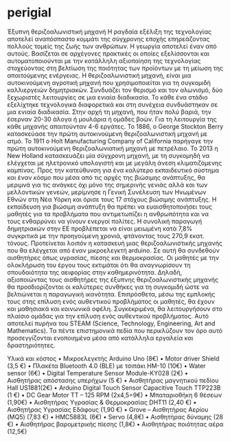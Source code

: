 # perigial
Έξυπνη θεριζοαλωνιστική μηχανή 
Η ραγδαία εξέλιξη της τεχνολογίας αποτελεί αναπόσπαστο κομμάτι της σύγχρονης εποχής επηρεάζοντας πολλούς τομείς της ζωής των ανθρώπων. Η γεωργία αποτελεί έναν από αυτούς. Βασίζεται σε αρχέγονες πρακτικές οι οποίες εξελίσσονται και αυτοματοποιούνται με την κατάλληλη αξιοποίηση της τεχνολογίας στοχεύοντας στη βελτίωση της ποιότητας των προϊόντων με τη μείωση της απαιτούμενης ενέργειας. 
Η θεριζοαλωνιστική μηχανή, είναι μια αυτοκινούμενη αγροτική μηχανή που χρησιμοποιείται για τη συγκομιδή καλλιεργειών δημητριακών. Συνδυάζει τον θερισμό και τον αλωνισμό, δύο ξεχωριστές λειτουργίες σε μια ενιαία διαδικασία.  Το κάθε ένα στάδιο εξελίχτηκε τεχνολογικά διαφορετικά και στη συνέχεια συνδυάστηκαν σε μια ενιαία διαδικασία. Στην αρχή τη μηχανή, που ήταν πολύ βαριά, την έσερναν 20-30 άλογα ή μουλάρια ή ομάδες βοών. Για τη λειτουργία της κάθε μηχανής απαιτούνταν 4-6 εργάτες. Το 1886, ο George Stockton Berry κατασκεύασε την πρώτη αυτοκινούμενη θεριζοαλωνιστική μηχανή με ατμό. Το 1911 ο Holt Manufacturing Company of California παρήγαγε την πρώτη αυτοκινούμενη θεριζοαλωνιατική μηχανή με πετρέλαιο. Το 2013 η New Holland κατασκευάζει μία σύγχρονη μηχανή, με τη συγκομηδή να ελέγχεται με ηλετρονικό υπολογιστή και με μεγάλη άνεση κλιματιζόμενης καμπίνας.
Προς την κατεύθυνση για ένα καλύτερο εκπαιδευτικό σύστημα και έναν κόσμο που μέσα από τις αρχές της βιώσιμης ανάπτυξης, θα μεριμνά για τις ανάγκες όχι μόνο της σημερινής γενιάς αλλά και των μελλοντικών γενεών, μερίμνησε η Γενική Συνέλευση των Ηνωμένων Εθνών στη Νέα Υόρκη και όρισε τους 17 στόχους βιώσιμης ανάπτυξης. Η εκπαίδευση για βιώσιμη ανάπτυξη θα πρέπει να ευαισθητοποιήσει τους μαθητές για τα προβλήματα που αντιμετωπίζει η ανθρωπότητα και να τους ενθαρρύνει να γίνουν ενεργοί πολίτες. 
Η συνολική παραγωγή δημητριακών στην ΕΕ προβλέπεται να είναι μειωμένη κατά 7,8% συγκριτικά με την προηγούμενη χρονιά, φτάνοντας τους 270,9 εκατ. τόνους.
Προτείνεται λοιπόν η κατασκευή μιας θεριζοαλωνιστικής μηχανής που θα ελέγχεται από έναν μικροελεγκτή  arduino. Σε αυτή θα συνδεθούν αισθητήρες όπως υγρασίας, πίεσης και θερμοκρασίας. Οι μαθητές με την ολοκλήρωση του έργου τους εκτιμάται ότι θα αναγνωρίσουν τη σπουδαιότητα της αειφορίας στην καθημερινότητα. Δηλαδή, αξιοποιώντας τους αισθητήρες της έξυπνης θεριζοαλωνιστικής μηχανής θα προσδιορίζονται οι καλύτερες συνθήκες για τη συγκομιδή ώστε να βελτιώνεται η παραγωγική ικανότητα.  Επιπρόσθετα, μέσω της εμπλοκής τους στης επίλυση ενός αυθεντικού προβλήματος οι μαθητές, θα έχουν και μαθησιακά και κοινωνικά οφέλη. Συγκεκριμένα, θα λειτουργήσουν στο πλαίσιο ομάδας για την επίλυση ενός αυθεντικού προβλήματος. Αυτό αποτελεί πυρήνα του  STEAM (Science, Technology, Engineering, Art and Mathematics). Τα πέντε επιστημονικά πεδία που περικλύζουν τον όρο αυτό προσεγγίζονται ενοποιημένα μέσα από κατάλληλα εργαλεία και δραστηριότητες. 

Υλικά και κόστος
•	Μικροελεγκτής Arduino Uno (8€)
•	Motor driver Shield (3,5 €)
•	Πλακέτα Bluetooth 4.0 (BLE) με τσιπάκι HM-10 (10€)
•	Water sensor (6€)
•	Digital Temperature Sensor Module-KY028 (2€)
•	Αισθητήρας απόστασης υπερήχων (5 €)
•	Αισθητήρας μαγνητικού πεδίου Hall US1881(2€)
•	Arduino Digital Touch Sensor Capacitive Touch TTP223B (1 €)
•	DC Gear Motor TT – 125 RPM (2x4,5=9€)
•	Μπαταριοθήκη 6 θέσεων (1,90€)
•	Αισθητήρας Υγρασίας & Θερμοκρασίας DHT11 (2,40 €)
•	Αισθητήρας Υγρασίας Εδάφους (1,90 €)
•	Grove – Αισθητήρας Αερίου (MQ5) (7,83 €)
•	HMC5883L (6€)
•	Servo (4,8€)
•	Αισθητήρας δύναμης (28 €)
•	Αισθητήρας βαρομετρικής πίεσης (1,8€)
•	Αισθητήρας ποιότητας αέρα (12,5€)
